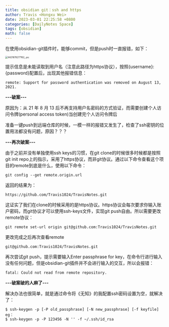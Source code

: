 ```yaml
---
title: obsidian git：ssh and https
author: Travis <Hongxu Wei>
date: 2023-03-01 22:25:58 +0800
categories: [DailyNotes Space]
tags: [obsidian]
math: false
---
```


在使用obsidian-git插件时，能够commit，但是push时一直报错，如下：

<img src="https://travisnotes.oss-cn-shanghai.aliyuncs.com/mdpic/202303082159061.jpg" alt="4421678277162_.pic" style="zoom:50%;" />

提示信息是未能读取到用户名（注意此路径为https协议），按照{username}:{password}配置后，出现其他报错信息：

```
remote: Support for password authentication was removed on August 13, 2021.
```

**---破案---**

原因为：从 21 年 8 月 13 后不再支持用户名密码的方式验证，而需要创建个人访问令牌(personal access token)当创建完个人访问令牌后

准备一键push到远端仓库的时候，一模一样的报错又发生了，检查了ssh密钥的位置用法都没有问题，原因？？？

**---再次破案---**

由于之前并没有单独使用ssh keys的习惯，在git clone的时候很多时候都是按照git init repo上的指示，采用了https协议，而非git协议。通过以下命令查看这个项目的remote到底是什么，使用以下命令：

```
git config --get remote.origin.url
```

返回的结果为：

```
https://github.com/Travis1024/TravisNotes.git
```

这证实了我们在clone的时候采用的是https协议。https协议会每次要求你输入账户密码，而git协议才可以使用ssh-keys文件，实现git push自由。所以需要更改remote协议：

```
git remote set-url origin git@github.com:Travis1024/TravisNotes.git
```

更改完成之后再次查看remote

```
git@github.com:Travis1024/TravisNotes.git
```

再次尝试git push，提示需要输入Enter passphrase for key，在命令行进行输入没有任何问题，但是obsidian-git插件并不会进行输入的交互，所以会报错：

```
fatal: Could not read from remote repository.
```

**---破案破的人麻了---**

解决办法也很简单，就是通过命令将《无知》的我配置ssh密码设置为空，就解决了：

```
$ ssh-keygen -p [-P old_passphrase] [-N new_passphrase] [-f keyfile]
eg：
$ ssh-keygen -p -P 123456 -N '' -f ~/.ssh/id_rsa
```

